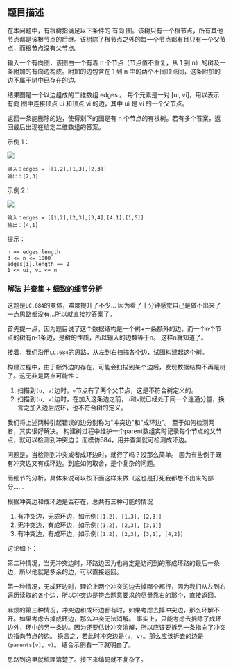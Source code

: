 ## 题目描述
在本问题中，有根树指满足以下条件的 有向 图。该树只有一个根节点，所有其他节点都是该根节点的后继。该树除了根节点之外的每一个节点都有且只有一个父节点，而根节点没有父节点。

输入一个有向图，该图由一个有着 n 个节点（节点值不重复，从 1 到 n）的树及一条附加的有向边构成。附加的边包含在 1 到 n 中的两个不同顶点间，这条附加的边不属于树中已存在的边。

结果图是一个以边组成的二维数组 edges 。 每个元素是一对 [ui, vi]，用以表示 有向 图中连接顶点 ui 和顶点 vi 的边，其中 ui 是 vi 的一个父节点。

返回一条能删除的边，使得剩下的图是有 n 个节点的有根树。若有多个答案，返回最后出现在给定二维数组的答案。

示例 1：

![](https://assets.leetcode.com/uploads/2020/12/20/graph1.jpg)
```
输入：edges = [[1,2],[1,3],[2,3]]
输出：[2,3]
```
示例 2：

![](https://assets.leetcode.com/uploads/2020/12/20/graph2.jpg)
```
输入：edges = [[1,2],[2,3],[3,4],[4,1],[1,5]]
输出：[4,1]
```

提示：
```
n == edges.length
3 <= n <= 1000
edges[i].length == 2
1 <= ui, vi <= n
```

### 解法 并查集 + 细致的细节分析
这题是`LC.684`的变体，难度提升了不少…
因为看了十分钟感觉自己是做不出来了 一点思路都没有…所以就直接抄答案了。

首先提一点，因为题目说了这个数据结构是一个树+一条额外的边，而一个n个节点的树有n-1条边，是树的性质，所以输入的边数等于n。
这样n就知道了。

接着，我们沿用`LC.684`的思路，从左到右扫描各个边，试图构建起这个树。

构建过程中，由于额外边的存在，可能会扫描到某个边后，发现数据结构不再是树了。这无非是两点可能性：
1. 扫描到`(u, v)`边时，`v`节点有了两个父节点，这是不符合树定义的。
2. 扫描到`(u, v)`边时，在加入这条边之前，`u`和`v`就已经处于同一个连通分量，换言之加入边后成环，也不符合树的定义。

我们将上述两种引起错误的边分别称为"冲突边"和"成环边"。
至于如何检测两者，其实很好解决。
构建树过程中维护一个parent数组实时记录每个节点的父节点，就可以检测到冲突边；
而模仿684，用并查集就可检测成环边。

问题是，当检测到冲突或者成环边时，就行了吗？没那么简单。
因为有些例子既有冲突边又有成环边。到底如何取舍，是个复杂的问题。

而细节的分析，具体来说可以按下面这样来做（这也是打死我都想不出来的部分……

根据冲突边和成环边是否存在，总共有三种可能的情况
1. 有冲突边，无成环边，如示例`[[1,2], [1,3], [2,3]]`
2. 无冲突边，有成环边，如示例`[[1,2], [2,3], [3,1]]`
3. 有冲突边，有成环边，如示例`[[1,2], [2,3], [3,1], [4,2]]`

讨论如下：

第二种情况，当无冲突边时，环路边因为也肯定是访问到的形成环路的最后一条边，所以他就是多余的边，可以直接返回。

第一种情况，无成环边时，理论上两个冲突的边去掉哪个都行，因为我们从左到右遍历读取的各个边，所以冲突边是符合题意要求的尽量靠右的那个，直接返回。

麻烦的第三种情况，冲突边和成环边都有时，如果考虑去掉冲突边，那么环解不开。如果考虑去掉成环边，那么冲突无法消解。
事实上，只能考虑去拆除了成环边外，环中的另一条边。因为还要估计冲突消解，所以应该要拆另一条指向了冲突边指向节点的边。
换言之，若此时冲突边是`(u, v)`。那么应该拆去的边是`(parents[v], v)`。
结合示例看一下就明白了。

思路到这里就梳理清楚了。接下来编码就不复杂了。